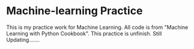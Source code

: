 # Machine-learning Practice
This is my practice work for Machine Learning. All code is from "Machine Learning with Python Cookbook". This practice is unfinish. Still Updating.......
